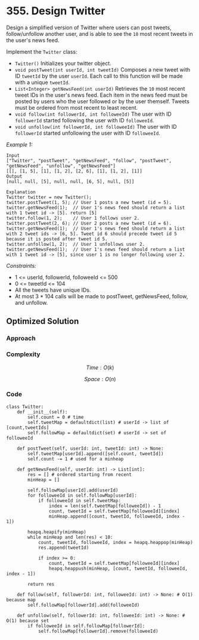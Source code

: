 # 355. Design Twitter
Design a simplified version of Twitter where users can post tweets, follow/unfollow another user, and is able to see the `10` most recent tweets in the user's news feed.

Implement the `Twitter` class:
* `Twitter()` Initializes your twitter object.
* `void postTweet(int userId, int tweetId)` Composes a new tweet with ID `tweetId` by the user `userId`. Each call to this function will be made with a unique `tweetId`.
* `List<Integer> getNewsFeed(int userId)` Retrieves the `10` most recent tweet IDs in the user's news feed. Each item in the news feed must be posted by users who the user followed or by the user themself. Tweets must be ordered from most recent to least recent.
* `void follow(int followerId, int followeeId)` The user with ID `followerId` started following the user with ID `followeeId`.
* `void unfollow(int followerId, int followeeId)` The user with ID `followerId` started unfollowing the user with ID `followeeId`.


*Example 1:*

```
Input
["Twitter", "postTweet", "getNewsFeed", "follow", "postTweet", "getNewsFeed", "unfollow", "getNewsFeed"]
[[], [1, 5], [1], [1, 2], [2, 6], [1], [1, 2], [1]]
Output
[null, null, [5], null, null, [6, 5], null, [5]]

Explanation
Twitter twitter = new Twitter();
twitter.postTweet(1, 5); // User 1 posts a new tweet (id = 5).
twitter.getNewsFeed(1);  // User 1's news feed should return a list with 1 tweet id -> [5]. return [5]
twitter.follow(1, 2);    // User 1 follows user 2.
twitter.postTweet(2, 6); // User 2 posts a new tweet (id = 6).
twitter.getNewsFeed(1);  // User 1's news feed should return a list with 2 tweet ids -> [6, 5]. Tweet id 6 should precede tweet id 5 because it is posted after tweet id 5.
twitter.unfollow(1, 2);  // User 1 unfollows user 2.
twitter.getNewsFeed(1);  // User 1's news feed should return a list with 1 tweet id -> [5], since user 1 is no longer following user 2.
```

*Constraints:*

* 1 <= userId, followerId, followeeId <= 500
* 0 <= tweetId <= 104
* All the tweets have unique IDs.
* At most 3 * 104 calls will be made to postTweet, getNewsFeed, follow, and unfollow.

## Optimized Solution

### Approach
<!-- Describe your approach to solving the problem. -->

### Complexity
$$Time: O(k)$$

$$Space: O(n)$$

### Code
```
class Twitter:
    def __init__(self):
        self.count = 0 # time
        self.tweetMap = defaultdict(list) # userId -> list of [count,tweetIds]
        self.followMap = defaultdict(set) # userId -> set of followeeId        

    def postTweet(self, userId: int, tweetId: int) -> None:
        self.tweetMap[userId].append([self.count, tweetId])
        self.count -= 1 # used for a minheap

    def getNewsFeed(self, userId: int) -> List[int]:
        res = [] # ordered starting from recent
        minHeap = []

        self.followMap[userId].add(userId)
        for followeeId in self.followMap[userId]:
            if followeeId in self.tweetMap:
                index = len(self.tweetMap[followeeId]) - 1
                count, tweetId = self.tweetMap[followeeId][index]
                minHeap.append([count, tweetId, followeeId, index - 1])

        heapq.heapify(minHeap)
        while minHeap and len(res) < 10:
            count, tweetId, followeeId, index = heapq.heappop(minHeap)
            res.append(tweetId)

            if index >= 0:
                count, tweetId = self.tweetMap[followeeId][index]
                heapq.heappush(minHeap, [count, tweetId, followeeId, index - 1])

        return res

    def follow(self, followerId: int, followeeId: int) -> None: # O(1) because map
        self.followMap[followerId].add(followeeId)

    def unfollow(self, followerId: int, followeeId: int) -> None: # O(1) because set
        if followeeId in self.followMap[followerId]:
            self.followMap[followerId].remove(followeeId)
```